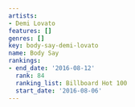 ```yaml
---
artists:
- Demi Lovato
features: []
genres: []
key: body-say-demi-lovato
name: Body Say
rankings:
- end_date: '2016-08-12'
  rank: 84
  ranking_list: Billboard Hot 100
  start_date: '2016-08-06'
---
```


